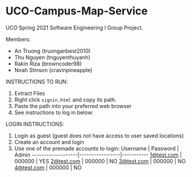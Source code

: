# UCO-Campus-Map-Service

UCO Spring 2021 Software Engineering I Group Project.

Members:
 - An Truong (truonganbest2010)
 - Thu Nguyen (tnguyenthuyanh)
 - Rakin Riza (browncoder98)
 - Noah Stinson (cravinpineapple)


INSTRUCTIONS TO RUN:
 1. Extract Files
 2. Right click ```signin.html``` and copy its path.
 3. Paste the path into your preferred web browser
 4. See instructions to log in below:


LOGIN INSTRUCTIONS:
 1. Login as guest (guest does not have access to user saved locations)
 2. Create an account and login
 3. Use one of the premade accounts to login:
     Username       |    Password     |   Admin
 -------------------|-----------------|-----------
     1@test.com     |     000000      |    YES
     2@test.com     |     000000      |    NO
     3@test.com     |     000000      |    NO
     4@test.com     |     000000      |    NO
